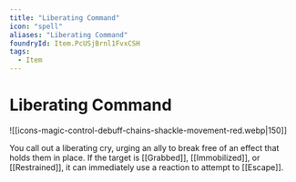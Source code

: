 ```yaml
---
title: "Liberating Command"
icon: "spell"
aliases: "Liberating Command"
foundryId: Item.PcUSjBrnl1FvxCSH
tags:
  - Item
---
```


# Liberating Command
![[icons-magic-control-debuff-chains-shackle-movement-red.webp|150]]

You call out a liberating cry, urging an ally to break free of an effect that holds them in place. If the target is [[Grabbed]], [[Immobilized]], or [[Restrained]], it can immediately use a reaction to attempt to [[Escape]].

